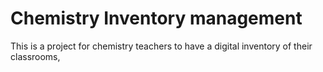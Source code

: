 # Chemistry Inventory management
This is a project for chemistry teachers to have a digital inventory of their classrooms, 
